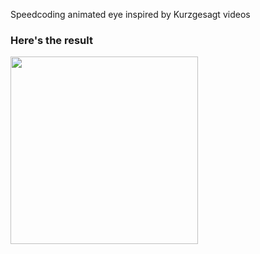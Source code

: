Speedcoding animated eye inspired by Kurzgesagt videos

### Here's the result
<img src="https://github.com/4TWIGGERS/AnimatedEye/raw/master/output.gif" width="300">
